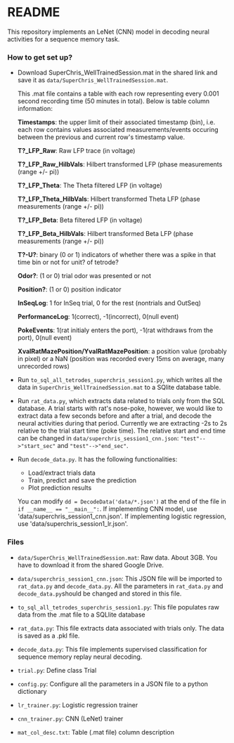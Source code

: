 # README #

This repository implements an LeNet (CNN) model in decoding neural activities for a sequence memory task.

### How to get set up? ###

* Download SuperChris_WellTrainedSession.mat in the shared link and save it as `data/SuperChris_WellTrainedSession.mat`. 

    This .mat file contains a table with each row representing every 0.001 second recording time (50 minutes in total). Below is table column information:

    **Timestamps**: the upper limit of their associated timestamp (bin), i.e. each row contains values associated measurements/events occuring between the previous and current row's timestamp value.
    
	**T?_LFP_Raw**: Raw LFP trace (in voltage)
	
	**T?_LFP_Raw_HilbVals**: Hilbert transformed LFP (phase measurements (range +/- pi))
	
	**T?_LFP_Theta**: The Theta filtered LFP (in voltage)
	
	**T?_LFP_Theta_HilbVals**: Hilbert transformed Theta LFP (phase measurements (range +/- pi))
	
	**T?_LFP_Beta**: Beta filtered LFP (in voltage)
	
	**T?_LFP_Beta_HilbVals**: Hilbert transformed Beta LFP (phase measurements (range +/- pi))
	
	**T?-U?**: binary (0 or 1) indicators of whether there was a spike in that time bin or not for unit? of tetrode?
	
	**Odor?**: (1 or 0) trial odor was presented or not
	
	**Position?**: (1 or 0) position indicator
	
	**InSeqLog**: 1 for InSeq trial, 0 for the rest (nontrials and OutSeq)
	
	**PerformanceLog**: 1(correct), -1(incorrect), 0(null event)
	
	**PokeEvents**: 1(rat initialy enters the port), -1(rat withdraws from the port), 0(null event)
	
	**XvalRatMazePosition/YvalRatMazePosition**: a position value (probably in pixel) or a NaN (position was recorded every 15ms on average, many unrecorded rows)

* Run `to_sql_all_tetrodes_superchris_session1.py`, which writes all the data in `SuperChris_WellTrainedSession.mat` to a SQlite database table.

* Run `rat_data.py`, which extracts data related to trials only from the SQL database. A trial starts with rat's nose-poke, however, we would like to extract data a few seconds before and after a trial, and decode the neural activities during that period. Currently we are extracting -2s to 2s relative to the trial start time (poke time). The relative start and end time can be changed in `data/superchris_session1_cnn.json`: `"test"-->"start_sec"` and `"test"-->"end_sec"`.

* Run `decode_data.py`. It has the following functionalities:
    * Load/extract trials data
    * Train, predict and save the prediction
    * Plot prediction results
    
	You can modify `dd = DecodeData('data/*.json')` at the end of the file in `if __name__ == "__main__":`. If implementing CNN model, use 'data/superchris_session1_cnn.json'. If implementing logistic regression, use 'data/superchris_session1_lr.json'.

### Files ###

* `data/SuperChris_WellTrainedSession.mat`: Raw data. About 3GB. You have to download it from the shared Google Drive. 

* `data/superchris_session1_cnn.json`: This JSON file will be imported to `rat_data.py` and `decode_data.py`. All the parameters in `rat_data.py` and `decode_data.py`should be changed and stored in this file. 

* `to_sql_all_tetrodes_superchris_session1.py`: This file populates raw data from the .mat file to a SQLlite database

* `rat_data.py`: This file extracts data associated with trials only. The data is saved as a .pkl file.

* `decode_data.py`: This file implements supervised classification for sequence memory replay neural decoding.

* `trial.py`: Define class Trial

* `config.py`: Configure all the parameters in a JSON file to a python dictionary

* `lr_trainer.py`: Logistic regression trainer

* `cnn_trainer.py`: CNN (LeNet) trainer

* `mat_col_desc.txt`: Table (.mat file) column description
